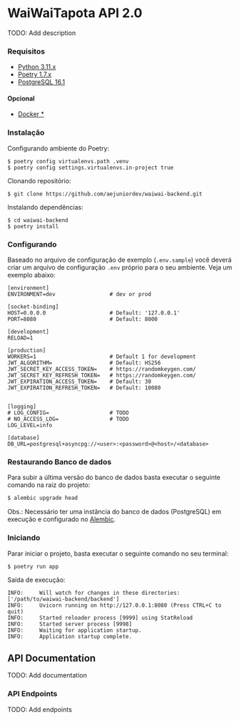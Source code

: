 # WaiWaiTapota API 2.0
TODO: Add description

### Requisitos 
- [Python 3.11.x](https://www.python.org/)
- [Poetry 1.7.x](https://python-poetry.org/)
- [PostgreSQL 16.1](https://www.postgresql.org/)
#### Opcional
- [Docker *](https://www.docker.com/)

### Instalação
Configurando ambiente do Poetry:
```shell
$ poetry config virtualenvs.path .venv
$ poetry config settings.virtualenvs.in-project true
```
Clonando repositório:
```shell
$ git clone https://github.com/aejuniordev/waiwai-backend.git
```
Instalando dependências:
```shell
$ cd waiwai-backend
$ poetry install
```
### Configurando
Baseado no arquivo de configuração de exemplo (`.env.sample`) você deverá criar um arquivo de configuração `.env` próprio para o seu ambiente.
Veja um exemplo abaixo:
```shell
[environment]
ENVIRONMENT=dev                 # dev or prod

[socket-binding]
HOST=0.0.0.0                    # Default: '127.0.0.1'
PORT=8080                       # Default: 8000

[development]
RELOAD=1

[production]
WORKERS=1                       # Default 1 for development
JWT_ALGORITHM=                  # Default: HS256
JWT_SECRET_KEY_ACCESS_TOKEN=    # https://randomkeygen.com/
JWT_SECRET_KEY_REFRESH_TOKEN=   # https://randomkeygen.com/
JWT_EXPIRATION_ACCESS_TOKEN=    # Default: 30
JWT_EXPIRATION_REFRESH_TOKEN=   # Default: 10080


[logging]
# LOG_CONFIG=                   # TODO
# NO_ACCESS_LOG=                # TODO
LOG_LEVEL=info

[database]
DB_URL=postgresql+asyncpg://<user>:<password>@<host>/<database>
```

### Restaurando Banco de dados
Para subir a última versão do banco de dados basta executar o seguinte comando na raiz do projeto:
```sh
$ alembic upgrade head
```
Obs.: Necessário ter uma instância do banco de dados (PostgreSQL) em execução e configurado no [Alembic](https://alembic.sqlalchemy.org/en/latest/tutorial.html). 
### Iniciando 
Parar iniciar o projeto, basta executar o seguinte comando no seu terminal:
```shell
$ poetry run app
```

Saída de execução:
```sheel
INFO:     Will watch for changes in these directories: ['/path/to/waiwai-backend/backend']
INFO:     Uvicorn running on http://127.0.0.1:8080 (Press CTRL+C to quit)
INFO:     Started reloader process [9999] using StatReload
INFO:     Started server process [9998]
INFO:     Waiting for application startup.
INFO:     Application startup complete.
```

## API Documentation
TODO: Add documentation

### API Endpoints
TODO: Add endpoints